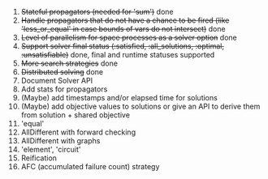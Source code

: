 1. ~~Stateful propagators (needed for 'sum')~~ done
2. ~~Handle propagators that do not have a chance to be fired (like 'less_or_equal' in case bounds of vars do not intersect)~~ done
3. ~~Level of parallelism for space processes as a solver option~~ done
4. ~~Support solver final status (:satisfied, :all_solutions, :optimal, :unsatisfiable)~~ done, final and runtime statuses supported
5. ~~More search strategies~~ done
6. ~~Distributed solving~~ done
7. Document Solver API
8. Add stats for propagators
9. (Maybe) add timestamps and/or elapsed time for solutions
10. (Maybe) add objective values to solutions or give an API to derive them from solution + shared objective
11. 'equal'
12. AllDifferent with forward checking
13. AllDifferent with graphs
14. 'element', 'circuit'
15. Reification
16. AFC (accumulated failure count) strategy   
